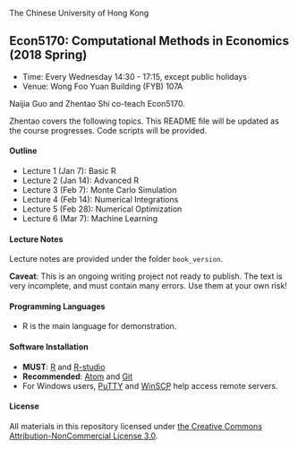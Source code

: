 The Chinese University of Hong Kong

## Econ5170:  Computational Methods in Economics (2018 Spring)

* Time: Every Wednesday 14:30 - 17:15, except public holidays
* Venue: Wong Foo Yuan Building (FYB) 107A

Naijia Guo and Zhentao Shi co-teach Econ5170.

Zhentao covers the following topics. This README file will be updated as the course progresses. Code scripts will be provided.


#### Outline
* Lecture 1 (Jan 7): Basic R
* Lecture 2 (Jan 14): Advanced R
* Lecture 3 (Feb 7): Monte Carlo Simulation
* Lecture 4 (Feb 14): Numerical Integrations
* Lecture 5 (Feb 28): Numerical Optimization
* Lecture 6 (Mar 7): Machine Learning

#### Lecture Notes

Lecture notes are provided under the folder `book_version`.

**Caveat**: This is an ongoing writing project not ready to publish. The text is very incomplete, and must contain many errors. Use them at your own risk!

#### Programming Languages
* R is the main language for demonstration.

#### Software Installation
* **MUST**: [R](http://www.r-project.org/) and [R-studio](http://www.rstudio.com/)
* **Recommended**: [Atom](https://atom.io/) and [Git](http://git-scm.com/)
* For Windows users, [PuTTY](http://www.putty.org/) and [WinSCP](http://winscp.net/eng/download.php) help access remote servers.

#### License

All materials in this repository licensed under [the Creative Commons Attribution-NonCommercial License 3.0](https://creativecommons.org/licenses/by-nc/3.0/).
